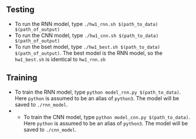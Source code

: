## Testing
- To run the RNN model, type `./hw1_rnn.sh $(path_to_data) $(path_of_output)`
- To run the CNN model, type `./hw1_cnn.sh $(path_to_data) $(path_of_output)`
- To run the bset model, type `./hw1_best.sh $(path_to_data) $(path_of_output)`. The best model is the RNN model, so the `hw1_best.sh` is identical to `hw1_rnn.sh`

## Training
- To train the RNN model, type `python model_rnn.py $(path_to_data)`. Here `python` is assumed to be an alias of `python3`. The model will be saved to `./rnn_model`.
- - To train the CNN model, type `python model_cnn.py $(path_to_data)`. Here `python` is assumed to be an alias of `python3`. The model will be saved to `./cnn_model`.
